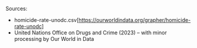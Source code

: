 Sources:
 - homicide-rate-unodc.csv[https://ourworldindata.org/grapher/homicide-rate-unodc] 
  - United Nations Office on Drugs and Crime (2023) – with minor processing by Our World in Data